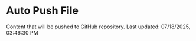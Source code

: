 # Auto Push File

Content that will be pushed to GitHub repository.
Last updated: 07/18/2025, 03:46:30 PM